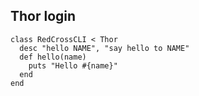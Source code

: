 ##  Thor login

```
class RedCrossCLI < Thor
  desc "hello NAME", "say hello to NAME"
  def hello(name)
    puts "Hello #{name}"
  end
end
```
